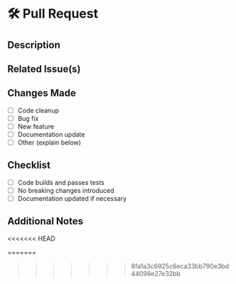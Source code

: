 # 🛠 Pull Request

## Description
<!-- Briefly explain what this pull request does and why it’s needed. -->

## Related Issue(s)
<!-- If this PR fixes or is related to an issue, link it here. Example: Closes #42 -->

## Changes Made
- [ ] Code cleanup
- [ ] Bug fix
- [ ] New feature
- [ ] Documentation update
- [ ] Other (explain below)

## Checklist
- [ ] Code builds and passes tests
- [ ] No breaking changes introduced
- [ ] Documentation updated if necessary

## Additional Notes
<<<<<<< HEAD
<!-- Optional: Anything else reviewers should know. -->
=======
<!-- Optional: Anything else reviewers should know. -->
>>>>>>> 8fa1a3c6925c6eca33bb790e3bd44098e27e32bb
